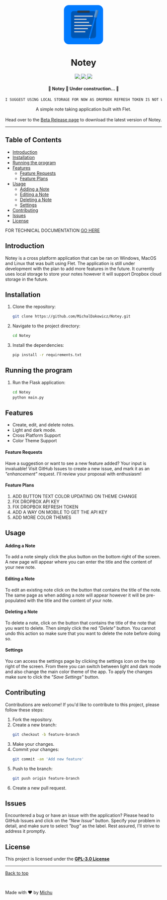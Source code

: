 <div align="center" id="top"> 
  <img src="Notey/assets/logo.png" alt="Notey" style="width: 25%;"/>

</div>

<h1 align="center">Notey</h1>

<p align="center" >
<a href="https://www.python.org/" target="_blank">
    <img src="https://img.shields.io/badge/Python-3776AB?style=for-the-badge&logo=python&logoColor=white"> 
</a>
<a href="https://flet.dev/" target="_blank">
    <img src="https://img.shields.io/badge/Flet-000000?style=for-the-badge&logo=flutter&logoColor=02569B"> 
</a>
<a href="https://github.com/MichalDakowicz" target="_blank">
    <img src="https://img.shields.io/badge/GitHub-100000?style=for-the-badge&logo=github&logoColor=white"> 
</a>
</p>

<h4 align="center">	🚧  Notey 📝 Under construction...  🚧 </h4>

```bash
I SUGGEST USING LOCAL STORAGE FOR NOW AS DROPBOX REFRESH TOKEN IS NOT WORKING YET
```

<div align="center">
    A simple note taking application built with Flet.
</div>

<br>

<div align="center">
    Head over to the <a href=https://github.com/MichalDakowicz/Notey/releases/tag/v0.1-beta>Beta Release page</a> to download the latest version of Notey.
</div>

<hr>

## Table of Contents

-   [Introduction](#introduction)
-   [Installation](#installation)
-   [Running the program](#running-the-program)
-   [Features](#features)
    -   [Feature Requests](#feature-requests)
    -   [Feature Plans](#feature-plans)
-   [Usage](#usage)
    -   [Adding a Note](#adding-a-note)
    -   [Editing a Note](#editing-a-note)
    -   [Deleting a Note](#deleting-a-note)
    -   [Settings](#settings)
-   [Contributing](#contributing)
-   [Issues](#issues)
-   [License](#license)

FOR TECHNICAL DOCUMENTATION [GO HERE](technical.adoc)

## Introduction

Notey is a cross platform application that can be ran on Windows, MacOS and Linux that was built using Flet. The application is still under development with the plan to add more features in the future. It currently uses local storage to store your notes however it will support Dropbox cloud storage in the future.

## Installation

1. Clone the repository:
    ```bash
    git clone https://github.com/MichalDakowicz/Notey.git
    ```
2. Navigate to the project directory:
    ```bash
    cd Notey
    ```
3. Install the dependencies:
    ```bash
    pip install -r requirements.txt
    ```

## Running the program

1. Run the Flask application:
    ```bash
    cd Notey
    python main.py
    ```

## Features

-   Create, edit, and delete notes.
-   Light and dark mode.
-   Cross Platform Support
-   Color Theme Support

#### Feature Requests

Have a suggestion or want to see a new feature added? Your input is invaluable! Visit GitHub Issues to create a new issue, and mark it as an _"enhancement"_ request. I'll review your proposal with enthusiasm!

#### Feature Plans

1. ADD BUTTON TEXT COLOR UPDATING ON THEME CHANGE
2. FIX DROPBOX API KEY
3. FIX DROPBOX REFRESH TOKEN
4. ADD A WAY ON MOBILE TO GET THE API KEY
5. ADD MORE COLOR THEMES

## Usage

#### Adding a Note

To add a note simply click the plus button on the bottom right of the screen. A new page will appear where you can enter the title and the content of your new note.

#### Editing a Note

To edit an existing note click on the button that contains the title of the note. The same page as when adding a note will appear however it will be pre-populated with the title and the content of your note.

#### Deleting a Note

To delete a note, click on the button that contains the title of the note that you want to delete. Then simply click the red _"Delete"_ button. You cannot undo this action so make sure that you want to delete the note before doing so.

#### Settings

You can access the settings page by clicking the settings icon on the top right of the screen. From there you can switch between light and dark mode and also change the main color theme of the app. To apply the changes make sure to click the _"Save Settings"_ button.

## Contributing

Contributions are welcome! If you'd like to contribute to this project, please follow these steps:

1. Fork the repository.
2. Create a new branch:
    ```bash
    git checkout -b feature-branch
    ```
3. Make your changes.
4. Commit your changes:
    ```bash
    git commit -am 'Add new feature'
    ```
5. Push to the branch:
    ```bash
    git push origin feature-branch
    ```
6. Create a new pull request.

## Issues

Encountered a bug or have an issue with the application? Please head to GitHub Issues and click on the _"New Issue"_ button. Specify your problem in detail, and make sure to select _"bug"_ as the label. Rest assured, I'll strive to address it promptly.

## License

This project is licensed under the **[GPL-3.0 License](LICENSE)**

<hr>
<a href="#top">Back to top</a>

&#xa0;

Made with :heart: by <a href="https://github.com/MichalDakowicz" target="_blank">Michu</a>
